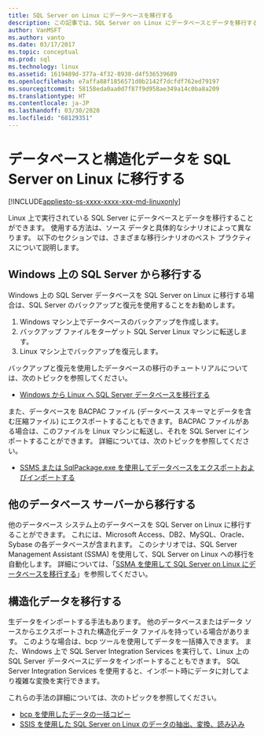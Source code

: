 ```yaml
---
title: SQL Server on Linux にデータベースを移行する
description: この記事では、SQL Server on Linux にデータベースとデータを移行するためのさまざまなオプションについて説明します。
author: VanMSFT
ms.author: vanto
ms.date: 03/17/2017
ms.topic: conceptual
ms.prod: sql
ms.technology: linux
ms.assetid: 1619489d-377a-4f32-8930-d4f536539689
ms.openlocfilehash: e7affa88f1856571d0b2142f7dcfdf762ed79197
ms.sourcegitcommit: 58158eda0aa0d7f87f9d958ae349a14c0ba8a209
ms.translationtype: HT
ms.contentlocale: ja-JP
ms.lasthandoff: 03/30/2020
ms.locfileid: "68129351"
---
```

# <a name="migrate-databases-and-structured-data-to-sql-server-on-linux"></a>データベースと構造化データを SQL Server on Linux に移行する 

[!INCLUDE[appliesto-ss-xxxx-xxxx-xxx-md-linuxonly](../includes/appliesto-ss-xxxx-xxxx-xxx-md-linuxonly.md)]

Linux 上で実行されている SQL Server にデータベースとデータを移行することができます。 使用する方法は、ソース データと具体的なシナリオによって異なります。 以下のセクションでは、さまざまな移行シナリオのベスト プラクティスについて説明します。

## <a name="migrate-from-sql-server-on-windows"></a>Windows 上の SQL Server から移行する
Windows 上の SQL Server データベースを SQL Server on Linux に移行する場合は、SQL Server のバックアップと復元を使用することをお勧めします。

1. Windows マシン上でデータベースのバックアップを作成します。
2. バックアップ ファイルをターゲット SQL Server Linux マシンに転送します。
3. Linux マシン上でバックアップを復元します。 

バックアップと復元を使用したデータベースの移行のチュートリアルについては、次のトピックを参照してください。

- [Windows から Linux へ SQL Server データベースを移行する](sql-server-linux-migrate-restore-database.md)

また、データベースを BACPAC ファイル (データベース スキーマとデータを含む圧縮ファイル) にエクスポートすることもできます。 BACPAC ファイルがある場合は、このファイルを Linux マシンに転送し、それを SQL Server にインポートすることができます。 詳細については、次のトピックを参照してください。

- [SSMS または SqlPackage.exe を使用してデータベースをエクスポートおよびインポートする](sql-server-linux-migrate-ssms.md)

## <a name="migrate-from-other-database-servers"></a>他のデータベース サーバーから移行する
他のデータベース システム上のデータベースを SQL Server on Linux に移行することができます。 これには、Microsoft Access、DB2、MySQL、Oracle、Sybase の各データベースが含まれます。 このシナリオでは、SQL Server Management Assistant (SSMA) を使用して、SQL Server on Linux への移行を自動化します。 詳細については、「[SSMA を使用して SQL Server on Linux にデータベースを移行する](sql-server-linux-migrate-ssma.md)」を参照してください。  

## <a name="migrate-structured-data"></a>構造化データを移行する
生データをインポートする手法もあります。 他のデータベースまたはデータ ソースからエクスポートされた構造化データ ファイルを持っている場合があります。 このような場合は、bcp ツールを使用してデータを一括挿入できます。 また、Windows 上で SQL Server Integration Services を実行して、Linux 上の SQL Server データベースにデータをインポートすることもできます。 SQL Server Integration Services を使用すると、インポート時にデータに対してより複雑な変換を実行できます。 

これらの手法の詳細については、次のトピックを参照してください。

- [bcp を使用したデータの一括コピー](sql-server-linux-migrate-bcp.md)
- [SSIS を使用した SQL Server on Linux のデータの抽出、変換、読み込み](sql-server-linux-migrate-ssis.md) 
